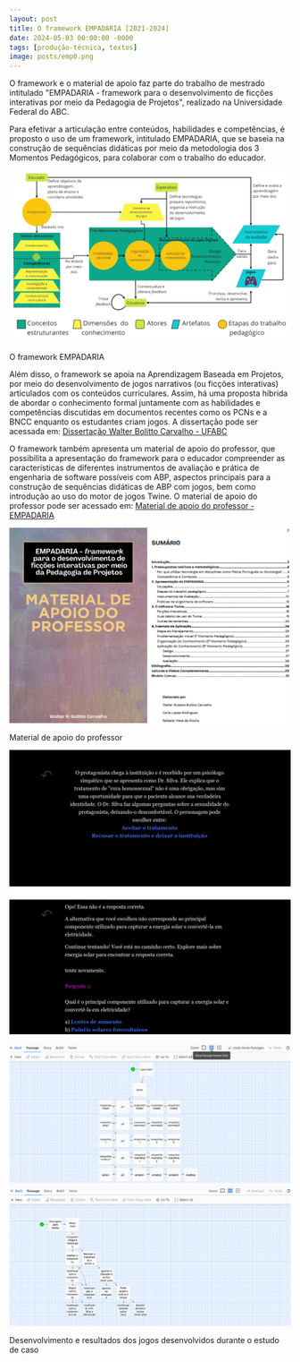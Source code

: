 ```yaml
---
layout: post
title: O framework EMPADARIA [2021-2024]
date: 2024-05-03 00:00:00 -0000
tags: [produção-técnica, textos]
image: posts/emp0.png	
---
```


O framework e o material de apoio faz parte do trabalho de mestrado intitulado "EMPADARIA - framework para o desenvolvimento de ficções interativas por meio da Pedagogia de Projetos", realizado na Universidade Federal do ABC. 

Para efetivar a articulação entre conteúdos, habilidades e competências, é proposto o uso de um framework, intitulado EMPADARIA, que se baseia na construção de sequências didáticas por meio da metodologia dos 3 Momentos Pedagógicos, para colaborar com o trabalho do educador. 

![emp1]

O framework EMPADARIA

Além disso, o framework se apoia na Aprendizagem Baseada em Projetos, por meio do desenvolvimento de jogos narrativos (ou ficções interativas) articulados com os conteúdos curriculares. Assim, há uma proposta híbrida de abordar o conhecimento formal juntamente com as habilidades e competências discutidas em documentos recentes como os PCNs e a BNCC enquanto os estudantes criam jogos. A dissertação pode ser acessada em: <a href="https://github.com/Bolitto/arquivo/blob/a2df532cdfa110bb9da62a82453cc1ae010692dc/empadaria/Dissertacao_Walter-Bolitto-Carvalho.pdf">Dissertação Walter Bolitto Carvalho - UFABC</a>

O framework também apresenta um material de apoio do professor, que possibilita a apresentação do framework para o educador compreender as características de diferentes instrumentos de avaliação e prática de engenharia de software possíveis com ABP, aspectos principais para a construção de sequências didáticas de ABP com jogos, bem como introdução ao uso do motor de jogos Twine. O material de apoio do professor pode ser acessado em: <a href="https://github.com/Bolitto/arquivo/blob/a2df532cdfa110bb9da62a82453cc1ae010692dc/empadaria/Material%20de%20apoio%20do%20professor%20EMPADARIA.pdf"> Material de apoio do professor - EMPADARIA </a>

![emp2]

Material de apoio do professor

![emp3]

![emp4]

Desenvolvimento e resultados dos jogos desenvolvidos durante o estudo de caso

[emp1]: /assets/img/posts/emp1.jpg "O framework EMPADARIA"
[emp2]: /assets/img/posts/emp2.png "Imagens do material de apoio do professor"
[emp3]: /assets/img/posts/emp3.png "Desenvolvimento dos jogos dos estudantes no estudo de caso"
[emp4]: /assets/img/posts/emp4.png "Desenvolvimento dos jogos dos estudantes no estudo de caso"

